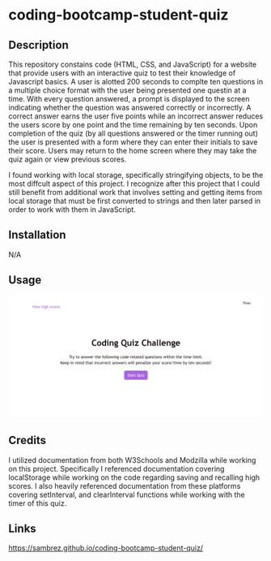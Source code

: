 # coding-bootcamp-student-quiz

## Description

This repository constains code (HTML, CSS, and JavaScript) for a website that provide users with an interactive quiz to test their knowledge of Javascript basics. A user is alotted 200 seconds to complte ten questions in a multiple choice format with the user being presented one questin at a time. With every question answered, a prompt is displayed to the screen indicating whether the question was answered correctly or incorrectly. A correct answer earns the user five points while an incorrect answer reduces the users score by one point and the time remaining by ten seconds. Upon completion of the quiz (by all questions answered or the timer running out) the user is presented with a form where they can enter their initials to save their score. Users may return to the home screen where they may take the quiz again or view previous scores.

I found working with local storage, specifically stringifying objects, to be the most diffcult aspect of this project. I recognize after this project that I could still benefit from additional work that involves setting and getting items from local storage that must be first converted to strings and then later parsed in order to work with them in JavaScript. 

## Installation

N/A

## Usage

![alt text = "screenshot of quiz start screen"](./assets/images/screenshot.png)

## Credits

I utilized documentation from both W3Schools and Modzilla while working on this project. Specifically I referenced documentation covering localStorage while working on the code regarding saving and recalling high scores. I also heavily referenced documentation from these platforms covering setInterval, and clearInterval functions while working with the timer of this quiz.  

## Links

https://sambrez.github.io/coding-bootcamp-student-quiz/